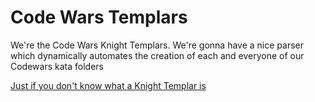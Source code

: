 # Code Wars Templars

We're the Code Wars Knight Templars. We're gonna have a nice parser which dynamically automates the creation of each and everyone of our Codewars kata folders

[Just if you don't know what a Knight Templar is](https://en.wikipedia.org/wiki/Knights_Templar)
